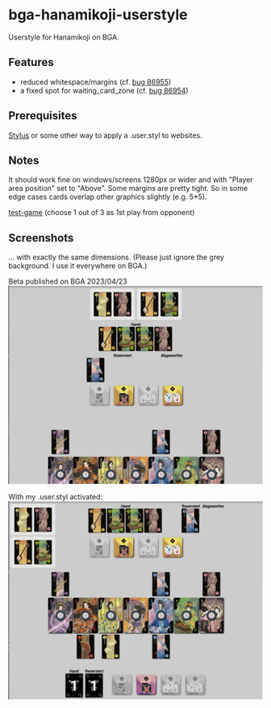 # bga-hanamikoji-userstyle
Userstyle for Hanamikoji on BGA.

## Features
- reduced whitespace/margins (cf. <a href="https://boardgamearena.com/bug?id=86955">bug 86955</a>)
- a fixed spot for waiting_card_zone (cf. <a href="https://boardgamearena.com/bug?id=86954">bug 86954</a>)

## Prerequisites
<a href="https://github.com/openstyles/stylus#readme">Stylus</a> or some other way to apply a .user.styl to websites.

## Notes
It should work fine on windows/screens 1280px or wider and with "Player area position" set to "Above". Some margins are pretty tight. So in some edge cases cards overlap other graphics slightly (e.g. 5*5).

<a href="https://boardgamearena.com/archive/replay/230419-1000/?table=369789824&player=1259869&comments=1259869;">test-game</a> (choose 1 out of 3 as 1st play from opponent)

## Screenshots
… with exactly the same dimensions. (Please just ignore the grey background. I use it everywhere on BGA.)

Beta published on BGA 2023/04/23
![screenshot-org](/hanamikoji/img/screenshot-org.png?raw=true)

With my .user.styl activated:
![screenshot-userstyle](/hanamikoji/img/screenshot-userstyle.png?raw=true)
